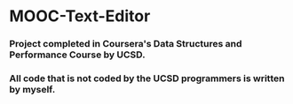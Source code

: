 # MOOC-Text-Editor
### Project completed in Coursera's Data Structures and Performance Course by UCSD. 
### All code that is not coded by the UCSD programmers is written by myself. 
